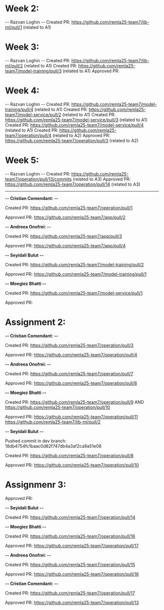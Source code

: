 # Week 2: 
-- Razvan Loghin --
Created PR: https://github.com/remla25-team7/lib-ml/pull/1 (related to A1)

# Week 3: 
-- Razvan Loghin --
Created PR:  https://github.com/remla25-team7/lib-ml/pull/2 (related to A1)
Created PR: https://github.com/remla25-team7/model-training/pull/3 (related to A1)
Approved PR: 

# Week 4: 
-- Razvan Loghin --
Created PR: https://github.com/remla25-team7/model-training/pull/4 (related to A1)
Created PR: https://github.com/remla25-team7/model-service/pull/2 (related to A1)
Created PR: https://github.com/remla25-team7/model-service/pull/3 (related to A1)
Created PR: https://github.com/remla25-team7/model-service/pull/4 (related to A1)
Created PR: https://github.com/remla25-team7/operation/pull/4 (related to A2)
Approved PR: https://github.com/remla25-team7/operation/pull/3 (related to A2)

# Week 5: 
-- Razvan Loghin --
Created PR: https://github.com/remla25-team7/operation/pull/13/commits (related to A3)
Approved PR: https://github.com/remla25-team7/operation/pull/14 (related to A3)


---

**-- Cristian Comendant: --**

Created PR: https://github.com/remla25-team7/operation/pull/1

Approved PR: https://github.com/remla25-team7/app/pull/2

**-- Andreea Onofrei: --**

Created PR: https://github.com/remla25-team7/app/pull/3

Approved PR: https://github.com/remla25-team7/app/pull/4


**-- Seyidali Bulut --**

Created PR: https://github.com/remla25-team7/model-training/pull/2

Approved PR: https://github.com/remla25-team7/model-training/pull/1

**-- Moegiez Bhatti --**

Created PR: https://github.com/remla25-team7/model-service/pull/1

Approved PR:

# Assignment 2:

**-- Cristian Comendant: --**

Created PR: https://github.com/remla25-team7/operation/pull/3

Approved PR: https://github.com/remla25-team7/operation/pull/4

**-- Andreea Onofrei: --**

Created PR: https://github.com/remla25-team7/operation/pull/7

Approved PR: https://github.com/remla25-team7/operation/pull/8

**-- Moegiez Bhatti --**

Created PR: https://github.com/remla25-team7/operation/pull/9
AND https://github.com/remla25-team7/operation/pull/10

Approved PR:
https://github.com/remla25-team7/operation/pull/11
https://github.com/remla25-team7/lib-ml/pull/2

**-- Seyidali Bulut --**

Pushed commit in dev branch: 18db4754fc1baac0d82f747db4a3af2ca9a51e08

Created PR: https://github.com/remla25-team7/operation/pull/8

Approved PR: https://github.com/remla25-team7/operation/pull/10


# Assignmenr 3:
Approved PR:

**-- Seyidali Bulut --**

Created PR: https://github.com/remla25-team7/operation/pull/14

**-- Moegiez Bhatti --**

Created PR: https://github.com/remla25-team7/operation/pull/16

Approved PR: https://github.com/remla25-team7/operation/pull/17

**-- Andreea Onofrei: --**

Created PR: https://github.com/remla25-team7/operation/pull/15

Approved PR: https://github.com/remla25-team7/operation/pull/16

**-- Cristian Comendant: --**

Created PR: https://github.com/remla25-team7/operation/pull/17

Approved PR: https://github.com/remla25-team7/operation/pull/13
